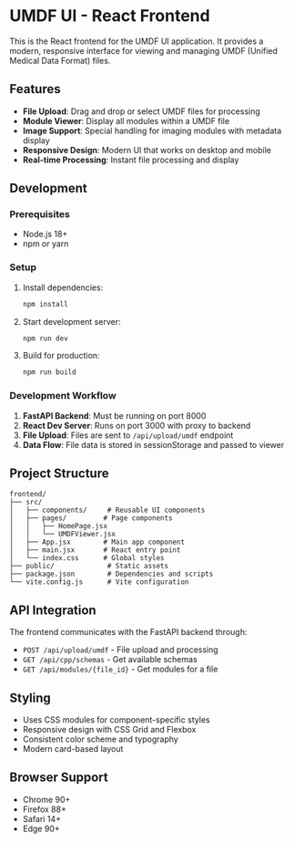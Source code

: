 # UMDF UI - React Frontend

This is the React frontend for the UMDF UI application. It provides a modern, responsive interface for viewing and managing UMDF (Unified Medical Data Format) files.

## Features

- **File Upload**: Drag and drop or select UMDF files for processing
- **Module Viewer**: Display all modules within a UMDF file
- **Image Support**: Special handling for imaging modules with metadata display
- **Responsive Design**: Modern UI that works on desktop and mobile
- **Real-time Processing**: Instant file processing and display

## Development

### Prerequisites

- Node.js 18+ 
- npm or yarn

### Setup

1. Install dependencies:
   ```bash
   npm install
   ```

2. Start development server:
   ```bash
   npm run dev
   ```

3. Build for production:
   ```bash
   npm run build
   ```

### Development Workflow

1. **FastAPI Backend**: Must be running on port 8000
2. **React Dev Server**: Runs on port 3000 with proxy to backend
3. **File Upload**: Files are sent to `/api/upload/umdf` endpoint
4. **Data Flow**: File data is stored in sessionStorage and passed to viewer

## Project Structure

```
frontend/
├── src/
│   ├── components/     # Reusable UI components
│   ├── pages/         # Page components
│   │   ├── HomePage.jsx
│   │   └── UMDFViewer.jsx
│   ├── App.jsx        # Main app component
│   ├── main.jsx       # React entry point
│   └── index.css      # Global styles
├── public/             # Static assets
├── package.json        # Dependencies and scripts
└── vite.config.js      # Vite configuration
```

## API Integration

The frontend communicates with the FastAPI backend through:

- `POST /api/upload/umdf` - File upload and processing
- `GET /api/cpp/schemas` - Get available schemas
- `GET /api/modules/{file_id}` - Get modules for a file

## Styling

- Uses CSS modules for component-specific styles
- Responsive design with CSS Grid and Flexbox
- Consistent color scheme and typography
- Modern card-based layout

## Browser Support

- Chrome 90+
- Firefox 88+
- Safari 14+
- Edge 90+ 